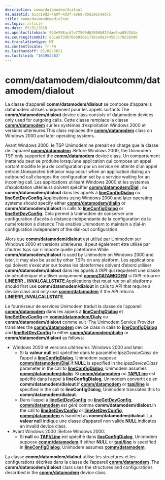 ```yaml
---
description: comm/datamodem/dialout
ms.assetid: b1cc19d2-4a9f-4d3f-a868-d5928654ad75
title: comm/datamodem/dialout
ms.topic: article
ms.date: 05/31/2018
ms.openlocfilehash: 553e998acdfe77509d62050b825dae6ea88d3b3a
ms.sourcegitcommit: 831e8f3db78ab820e1710cede244553c70e50500
ms.translationtype: MT
ms.contentlocale: fr-FR
ms.lasthandoff: 01/08/2021
ms.locfileid: "103952483"
---
```

# <a name="commdatamodemdialout"></a><span data-ttu-id="25053-103">comm/datamodem/dialout</span><span class="sxs-lookup"><span data-stu-id="25053-103">comm/datamodem/dialout</span></span>

<span data-ttu-id="25053-104">La classe d’appareil **comm/datamodem/dialout** se compose d’appareils datamodem utilisés uniquement pour les appels sortants.</span><span class="sxs-lookup"><span data-stu-id="25053-104">The **comm/datamodem/dialout** device class consists of datamodem devices only used for outgoing calls.</span></span> <span data-ttu-id="25053-105">Cette classe remplace la classe [**comm/datamodem**](comm-datamodem.md) sur les systèmes d’exploitation Windows 2000 et versions ultérieures.</span><span class="sxs-lookup"><span data-stu-id="25053-105">This class replaces the [**comm/datamodem**](comm-datamodem.md) class on Windows 2000 and later operating systems.</span></span>

<span data-ttu-id="25053-106">Avant Windows 2000, le TSP Unimodem ne prenait en charge que la classe de l’appareil [**comm/datamodem**](comm-datamodem.md) .</span><span class="sxs-lookup"><span data-stu-id="25053-106">Before Windows 2000, the Unimodem TSP only supported the [**comm/datamodem**](comm-datamodem.md) device class.</span></span> <span data-ttu-id="25053-107">Un comportement inattendu peut se produire lorsqu’une application qui compose un appel sortant modifie le jeu de configuration par un service en attente d’un appel entrant.</span><span class="sxs-lookup"><span data-stu-id="25053-107">Unexpected behavior may occur when an application dialing an outbound call changes the configuration set by a service waiting for an incoming call.</span></span> <span data-ttu-id="25053-108">Les applications utilisant Windows 2000 et les systèmes d’exploitation ultérieurs doivent spécifier [**comm/datamodem/Dial**](comm-datamodem-dialin.md) , ou **comm/datamodem/dialout** dans les appels à [**lineConfigDialog**](/windows/desktop/api/Tapi/nf-tapi-lineconfigdialog) ou [**lineSetDevConfig**](/windows/desktop/api/Tapi/nf-tapi-linesetdevconfig).</span><span class="sxs-lookup"><span data-stu-id="25053-108">Applications using Windows 2000 and later operating systems should specify either [**comm/datamodem/dialin**](comm-datamodem-dialin.md) or **comm/datamodem/dialout** in calls to [**lineConfigDialog**](/windows/desktop/api/Tapi/nf-tapi-lineconfigdialog) or [**lineSetDevConfig**](/windows/desktop/api/Tapi/nf-tapi-linesetdevconfig).</span></span> <span data-ttu-id="25053-109">Cela permet à Unimodem de conserver une configuration d’accès à distance indépendante de la configuration de la numérotation à distance.</span><span class="sxs-lookup"><span data-stu-id="25053-109">This enables Unimodem to maintain a dial-in configuration independent of the dial-out configuration.</span></span>

<span data-ttu-id="25053-110">Alors que **comm/datamodem/dialout** est utilisé par Unimodem sur Windows 2000 et versions ultérieures, il peut également être utilisé par d’autres tsps sur n’importe quelle plateforme.</span><span class="sxs-lookup"><span data-stu-id="25053-110">While **comm/datamodem/dialout** is used by Unimodem on Windows 2000 and later, it may also be used by other TSPs on any platform.</span></span> <span data-ttu-id="25053-111">Les applications qui doivent s’exécuter sur toutes les plateformes doivent d’abord utiliser **comm/datamodem/dialout** dans les appels à l’API qui requièrent une classe de périphérique et utiliser uniquement [**comm/DATAMODEM**](comm-datamodem.md) si l’API retourne **LINEERR \_ INVALCALLSTATE**.</span><span class="sxs-lookup"><span data-stu-id="25053-111">Applications that must run on all platforms should first use **comm/datamodem/dialout** in calls to API that require a device class and only use [**comm/datamodem**](comm-datamodem.md) if the API returns **LINEERR\_INVALCALLSTATE**.</span></span>

<span data-ttu-id="25053-112">Le fournisseur de services Unimodem traduit la classe de l’appareil [**comm/datamodem**](comm-datamodem.md) dans les appels à [**lineConfigDialog**](/windows/desktop/api/Tapi/nf-tapi-lineconfigdialog) et [**lineSetDevConfig**](/windows/desktop/api/Tapi/nf-tapi-linesetdevconfig) en [**comm/datamodem/Dialy**](comm-datamodem-dialin.md) ou **comm/datamodem/dialout** comme suit :</span><span class="sxs-lookup"><span data-stu-id="25053-112">The Unimodem Service Provider translates the [**comm/datamodem**](comm-datamodem.md) device class in calls to [**lineConfigDialog**](/windows/desktop/api/Tapi/nf-tapi-lineconfigdialog) and [**lineSetDevConfig**](/windows/desktop/api/Tapi/nf-tapi-linesetdevconfig) to either [**comm/datamodem/dialin**](comm-datamodem-dialin.md) or **comm/datamodem/dialout** as follows:</span></span>

-   <span data-ttu-id="25053-113">Windows 2000 et versions ultérieures :</span><span class="sxs-lookup"><span data-stu-id="25053-113">Windows 2000 and later:</span></span>
    -   <span data-ttu-id="25053-114">Si la **valeur null** est spécifiée dans le paramètre *lpszDeviceClass* de l’appel à [**lineConfigDialog**](/windows/desktop/api/Tapi/nf-tapi-lineconfigdialog), Unimodem suppose [**comm/datamodem/Dial**](comm-datamodem-dialin.md).</span><span class="sxs-lookup"><span data-stu-id="25053-114">If **NULL** is specified in the *lpszDeviceClass* parameter in the call to [**lineConfigDialog**](/windows/desktop/api/Tapi/nf-tapi-lineconfigdialog), Unimodem assumes [**comm/datamodem/dialin**](comm-datamodem-dialin.md).</span></span> <span data-ttu-id="25053-115">Si [**comm/datamodem**](comm-datamodem.md) ou [**TAPI/Line**](tapi-line.md) est spécifié dans l’appel à **lineConfigDialog**, Unimodem convertit ce en **comm/datamodem/dialout**.</span><span class="sxs-lookup"><span data-stu-id="25053-115">If [**comm/datamodem**](comm-datamodem.md) or [**tapi/line**](tapi-line.md) is specified in the call to **lineConfigDialog**, Unimodem translates this to **comm/datamodem/dialout**.</span></span>
    -   <span data-ttu-id="25053-116">Dans l’appel à [**lineSetDevConfig**](/windows/desktop/api/Tapi/nf-tapi-linesetdevconfig) ou [**lineGetDevConfig**](/windows/desktop/api/Tapi/nf-tapi-linegetdevconfig), [**comm/datamodem**](comm-datamodem.md) est géré comme **comm/datamodem/dialout**.</span><span class="sxs-lookup"><span data-stu-id="25053-116">In the call to [**lineSetDevConfig**](/windows/desktop/api/Tapi/nf-tapi-linesetdevconfig) or [**lineGetDevConfig**](/windows/desktop/api/Tapi/nf-tapi-linegetdevconfig), [**comm/datamodem**](comm-datamodem.md) is handled as **comm/datamodem/dialout**.</span></span> <span data-ttu-id="25053-117">La **valeur null** indique une classe d’appareil non valide.</span><span class="sxs-lookup"><span data-stu-id="25053-117">**NULL** indicates an invalid device class.</span></span>
-   <span data-ttu-id="25053-118">Avant Windows 2000 :</span><span class="sxs-lookup"><span data-stu-id="25053-118">Before Windows 2000:</span></span>
    -   <span data-ttu-id="25053-119">Si **null** ou [**TAPI/Line**](tapi-line.md) est spécifié dans [**lineConfigDialog**](/windows/desktop/api/Tapi/nf-tapi-lineconfigdialog), Unimodem suppose [**comm/datamodem**](comm-datamodem.md).</span><span class="sxs-lookup"><span data-stu-id="25053-119">If either **NULL** or [**tapi/line**](tapi-line.md) is specified in [**lineConfigDialog**](/windows/desktop/api/Tapi/nf-tapi-lineconfigdialog), Unimodem assumes [**comm/datamodem**](comm-datamodem.md).</span></span>

<span data-ttu-id="25053-120">La classe **comm/datamodem/dialout** utilise les structures et les configurations décrites dans la classe de l’appareil [**comm/datamodem**](comm-datamodem.md) .</span><span class="sxs-lookup"><span data-stu-id="25053-120">The **comm/datamodem/dialout** class uses the structures and configurations described in the [**comm/datamodem**](comm-datamodem.md) device class.</span></span>

 

 



